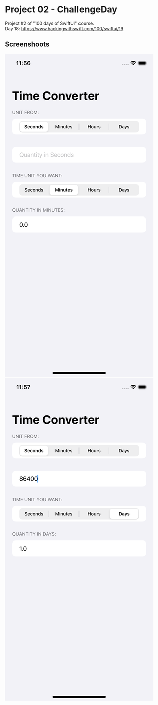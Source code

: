 # Project 02 - ChallengeDay

Project #2 of "100 days of SwiftUI" course.</br>
Day 18: https://www.hackingwithswift.com/100/swiftui/19

## Screenshoots

![emptyScreen](screenshots/emptyScreen.png)
![filledScreen](screenshots/filledScreen.png)
